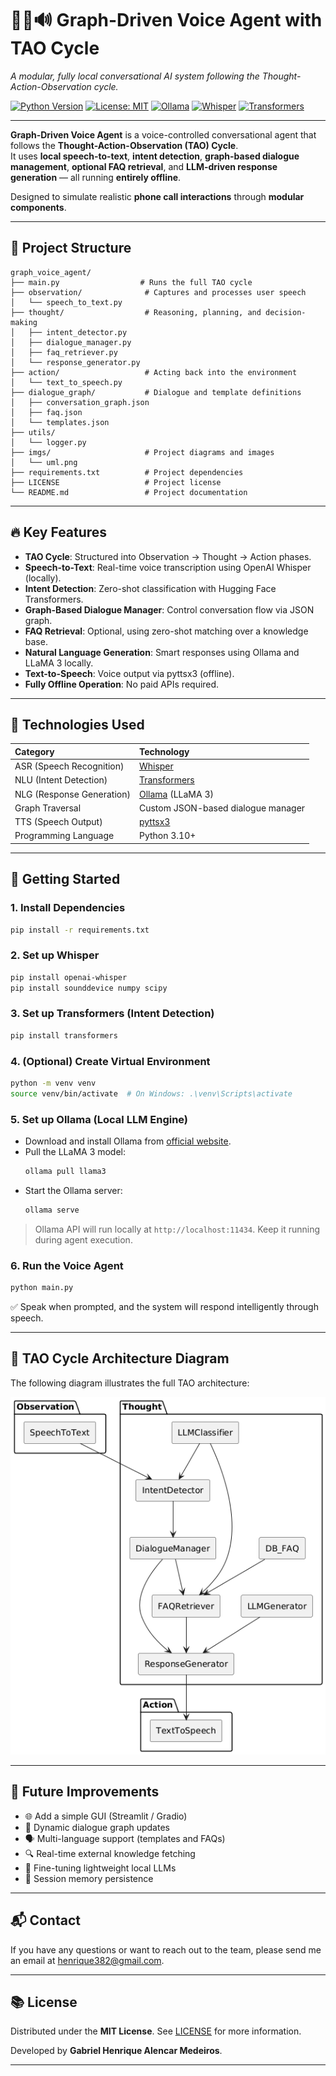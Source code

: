 # 🎤🧠🔊 Graph-Driven Voice Agent with TAO Cycle

_A modular, fully local conversational AI system following the Thought-Action-Observation cycle._

[![Python Version](https://img.shields.io/badge/python-3.10+-blue.svg)](https://www.python.org/downloads/)
[![License: MIT](https://img.shields.io/badge/License-MIT-yellow.svg)](LICENSE)
[![Ollama](https://img.shields.io/badge/LLM-Ollama-green)](https://ollama.com/)
[![Whisper](https://img.shields.io/badge/ASR-Whisper-lightgrey)](https://github.com/openai/whisper)
[![Transformers](https://img.shields.io/badge/NLU-Transformers-blue)](https://huggingface.co/)

---

**Graph-Driven Voice Agent** is a voice-controlled conversational agent that follows the **Thought-Action-Observation (TAO) Cycle**.  
It uses **local speech-to-text**, **intent detection**, **graph-based dialogue management**, **optional FAQ retrieval**, and **LLM-driven response generation** — all running **entirely offline**.

Designed to simulate realistic **phone call interactions** through **modular components**.

---

## 📂 Project Structure

```
graph_voice_agent/
├── main.py                  # Runs the full TAO cycle
├── observation/              # Captures and processes user speech
│   └── speech_to_text.py
├── thought/                  # Reasoning, planning, and decision-making
│   ├── intent_detector.py
│   ├── dialogue_manager.py
│   ├── faq_retriever.py
│   └── response_generator.py
├── action/                   # Acting back into the environment
│   └── text_to_speech.py
├── dialogue_graph/           # Dialogue and template definitions
│   ├── conversation_graph.json
│   ├── faq.json
│   └── templates.json
├── utils/
│   └── logger.py
├── imgs/                     # Project diagrams and images
│   └── uml.png
├── requirements.txt          # Project dependencies
├── LICENSE                   # Project license
└── README.md                 # Project documentation
```

---

## 🔥 Key Features

- **TAO Cycle**: Structured into Observation → Thought → Action phases.
- **Speech-to-Text**: Real-time voice transcription using OpenAI Whisper (locally).
- **Intent Detection**: Zero-shot classification with Hugging Face Transformers.
- **Graph-Based Dialogue Manager**: Control conversation flow via JSON graph.
- **FAQ Retrieval**: Optional, using zero-shot matching over a knowledge base.
- **Natural Language Generation**: Smart responses using Ollama and LLaMA 3 locally.
- **Text-to-Speech**: Voice output via pyttsx3 (offline).
- **Fully Offline Operation**: No paid APIs required.

---

## 🧩 Technologies Used

| Category | Technology |
|:---------|:------------|
| ASR (Speech Recognition) | [Whisper](https://github.com/openai/whisper) |
| NLU (Intent Detection) | [Transformers](https://huggingface.co/) |
| NLG (Response Generation) | [Ollama](https://ollama.com/) (LLaMA 3) |
| Graph Traversal | Custom JSON-based dialogue manager |
| TTS (Speech Output) | [pyttsx3](https://pyttsx3.readthedocs.io/en/latest/) |
| Programming Language | Python 3.10+ |

---

## 🚀 Getting Started

### 1. Install Dependencies

```bash
pip install -r requirements.txt
```

### 2. Set up Whisper

```bash
pip install openai-whisper
pip install sounddevice numpy scipy
```

### 3. Set up Transformers (Intent Detection)

```bash
pip install transformers
```

### 4. (Optional) Create Virtual Environment

```bash
python -m venv venv
source venv/bin/activate  # On Windows: .\venv\Scripts\activate
```

### 5. Set up Ollama (Local LLM Engine)

- Download and install Ollama from [official website](https://ollama.com/).
- Pull the LLaMA 3 model:
    ```bash
    ollama pull llama3
    ```
- Start the Ollama server:
    ```bash
    ollama serve
    ```

> Ollama API will run locally at `http://localhost:11434`. Keep it running during agent execution.

### 6. Run the Voice Agent

```bash
python main.py
```

✅ Speak when prompted, and the system will respond intelligently through speech.

---

## 🧠 TAO Cycle Architecture Diagram

The following diagram illustrates the full TAO architecture:

![TAO Cycle Diagram](imgs/uml.png)

---

## 🌟 Future Improvements

- 🌐 Add a simple GUI (Streamlit / Gradio)
- 🧠 Dynamic dialogue graph updates
- 🗣️ Multi-language support (templates and FAQs)
- 🔍 Real-time external knowledge fetching
- 🧠 Fine-tuning lightweight local LLMs
- 💾 Session memory persistence

---

## 📬 Contact

If you have any questions or want to reach out to the team, please send me an email at [henrique382@gmail.com](henrique382@gmail.com).

---

## 📚 License

Distributed under the **MIT License**. See [LICENSE](LICENSE) for more information.

Developed by **Gabriel Henrique Alencar Medeiros**.

---
